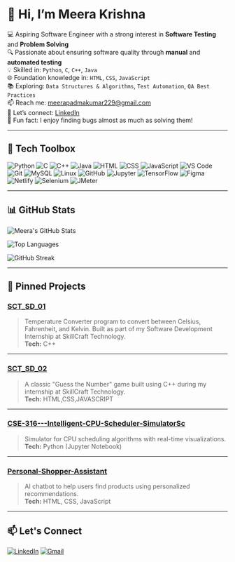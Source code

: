 # 👋 Hi, I’m Meera Krishna

💻 Aspiring Software Engineer with a strong interest in **Software Testing** and **Problem Solving**  
🔍 Passionate about ensuring software quality through **manual** and **automated testing**  
💡 Skilled in: `Python`, `C`, `C++`, `Java`  
🌐 Foundation knowledge in: `HTML`, `CSS`, `JavaScript`  
📚 Exploring: `Data Structures & Algorithms`, `Test Automation`, `QA Best Practices`  
📫 Reach me: [meerapadmakumar229@gmail.com](mailto:meerapadmakumar229@gmail.com)  
🔗 Let’s connect: [LinkedIn](https://www.linkedin.com/in/meera-krishna)  
🧠 Fun fact: I enjoy finding bugs almost as much as solving them!

---

## 🧰 Tech Toolbox

![Python](https://img.shields.io/badge/Python-blue?style=for-the-badge&logo=python)
![C](https://img.shields.io/badge/C-lightgrey?style=for-the-badge&logo=c)
![C++](https://img.shields.io/badge/C++-blue?style=for-the-badge&logo=c%2B%2B)
![Java](https://img.shields.io/badge/Java-red?style=for-the-badge&logo=java)
![HTML](https://img.shields.io/badge/HTML-orange?style=for-the-badge&logo=html5)
![CSS](https://img.shields.io/badge/CSS-blue?style=for-the-badge&logo=css3)
![JavaScript](https://img.shields.io/badge/JavaScript-yellow?style=for-the-badge&logo=javascript)
![VS Code](https://img.shields.io/badge/VSCode-007ACC?style=for-the-badge&logo=visual-studio-code)
![Git](https://img.shields.io/badge/Git-F05032?style=for-the-badge&logo=git)
![MySQL](https://img.shields.io/badge/MySQL-4479A1?style=for-the-badge&logo=mysql&logoColor=white)
![Linux](https://img.shields.io/badge/Linux-FCC624?style=for-the-badge&logo=linux&logoColor=black)
![GitHub](https://img.shields.io/badge/GitHub-181717?style=for-the-badge&logo=github&logoColor=white)
![Jupyter](https://img.shields.io/badge/Jupyter-F37626?style=for-the-badge&logo=jupyter&logoColor=white)
![TensorFlow](https://img.shields.io/badge/TensorFlow-FF6F00?style=for-the-badge&logo=tensorflow&logoColor=white)
![Figma](https://img.shields.io/badge/Figma-F24E1E?style=for-the-badge&logo=figma&logoColor=white)
![Netlify](https://img.shields.io/badge/Netlify-00C7B7?style=for-the-badge&logo=netlify&logoColor=white)
![Selenium](https://img.shields.io/badge/-Selenium-43B02A?style=for-the-badge&logo=selenium&logoColor=white)
![JMeter](https://img.shields.io/badge/-JMeter-D22128?style=for-the-badge&logo=apachejmeter&logoColor=white)



---
## 📊 GitHub Stats

![Meera's GitHub Stats](https://github-readme-stats.vercel.app/api?username=Meera-Krishna&show_icons=true&theme=radical)

![Top Languages](https://github-readme-stats.vercel.app/api/top-langs/?username=Meera-Krishna&layout=compact&theme=radical)

![GitHub Streak](https://github-readme-streak-stats.herokuapp.com/?user=Meera-Krishna&theme=radical)





---

## 📌 Pinned Projects


### [SCT_SD_01](https://github.com/Meera-Krishna/SCT_SD_01)
> Temperature Converter program to convert between Celsius, Fahrenheit, and Kelvin. Built as part of my Software Development Internship at SkillCraft Technology.  
**Tech:** C++

---

### [SCT_SD_02](https://github.com/Meera-Krishna/SCT_SD_02)
> A classic "Guess the Number" game built using C++ during my internship at SkillCraft Technology.  
**Tech:** HTML,CSS,JAVASCRIPT

---

### [CSE-316---Intelligent-CPU-Scheduler-SimulatorSc](https://github.com/Meera-Krishna/CSE-316---Intelligent-CPU-Scheduler-SimulatorSc)
> Simulator for CPU scheduling algorithms with real-time visualizations.  
**Tech:** Python (Jupyter Notebook)

---

### [Personal-Shopper-Assistant](https://github.com/Meera-Krishna/Personal-Shopper-Assistant)
> AI chatbot to help users find products using personalized recommendations.  
**Tech:** HTML, CSS, JavaScript


---

## 📫 Let's Connect

[![LinkedIn](https://img.shields.io/badge/LinkedIn-blue?style=for-the-badge&logo=linkedin)](https://linkedin.com/in/meera-krishna)
[![Gmail](https://img.shields.io/badge/Gmail-D14836?style=for-the-badge&logo=gmail&logoColor=white)](mailto:meerapadmakumar229@gmail.com)

